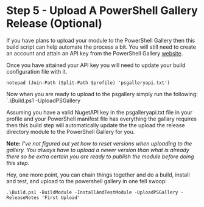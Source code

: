 # Step 5 - Upload A PowerShell Gallery Release (Optional)
If you have plans to upload your module to the PowerShell Gallery then this build script can help automate the process a bit. You will still need to create an account and attain an API key from the PowerShell Gallery [website](https://www.powershellgallery.com/).

Once you have attained your API key you will need to update your build configuration file with it.

`notepad (Join-Path (Split-Path $profile) 'psgalleryapi.txt')`

Now when you are ready to upload to the psgallery simply run the following:
`.\Build.ps1 -UploadPSGallery

Assuming you have a valid NugetAPI key in the psgalleryapi.txt file in your profile and your PowerShell manifest file has everything the gallary requires then this build step will automatically update the the upload the release directory module to the PowerShell Gallery for you.

**Note:** *I've not figured out yet how to reset versions when uploading to the gallery. You always have to upload a newer version than what is already there so be extra certain you are ready to publish the module before doing this step.*

Hey, one more point, you can chain things together and do a build, install and test, and upload to the powershell gallery in one fell swoop:

`.\Build.ps1 -BuildModule -InstallAndTestModule -UploadPSGallery -ReleaseNotes 'First Upload'`